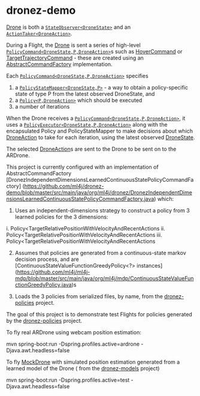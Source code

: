 # dronez-demo

[Drone](https://github.com/michaellavelle/dronez/blob/master/src/main/java/org/machinelearning4j/dronez/domain/Drone.java) is both a [``StateObserver<DroneState>``](https://github.com/ml4j/ml4j-mdp/blob/master/src/main/java/org/ml4j/mdp/StateObserver.java) and an [``ActionTaker<DroneAction>``](https://github.com/ml4j/ml4j-mdp/blob/master/src/main/java/org/ml4j/mdp/ActionTaker.java).

During a Flight, the [Drone](https://github.com/michaellavelle/dronez/blob/master/src/main/java/org/machinelearning4j/dronez/domain/Drone.java) is sent a series of high-level [``PolicyCommand<DroneState,P,DroneAction>``](https://github.com/michaellavelle/dronez/blob/master/src/main/java/org/machinelearning4j/dronez/commands/PolicyCommand.java)s such as [HoverCommand](https://github.com/michaellavelle/dronez/blob/master/src/main/java/org/machinelearning4j/dronez/commands/HoverCommand.java) or [TargetTrajectoryCommand](https://github.com/michaellavelle/dronez/blob/master/src/main/java/org/machinelearning4j/dronez/commands/TargetTrajectoryCommand.java) - these are created using an [AbstractCommandFactory](https://github.com/michaellavelle/dronez/blob/master/src/main/java/org/machinelearning4j/dronez/commands/AbstractCommandFactory.java) implementation.

Each [``PolicyCommand<DroneState,P,DroneAction>``](https://github.com/michaellavelle/dronez/blob/master/src/main/java/org/machinelearning4j/dronez/commands/PolicyCommand.java) specifies 

1. a [``PolicyStateMapper<DroneState,P>``](https://github.com/ml4j/ml4j-mdp/blob/master/src/main/java/org/ml4j/mdp/PolicyStateMapper.java) - a way to obtain a policy-specific state of type P from the latest observed DroneState, and 
2. a [``Policy<P,DroneAction>``](https://github.com/ml4j/ml4j-mdp/blob/master/src/main/java/org/ml4j/mdp/Policy.java) which should be executed
3. a number of iterations

When the Drone receives a [``PolicyCommand<DroneState,P,DroneAction>``](https://github.com/michaellavelle/dronez/blob/master/src/main/java/org/machinelearning4j/dronez/commands/PolicyCommand.java), it uses a [``PolicyExecutor<DroneState,P,DroneAction>``](https://github.com/ml4j/ml4j-mdp/blob/master/src/main/java/org/ml4j/mdp/PolicyExecutor.java) along with the encapsulated Policy and PolicyStateMapper to make decisions about which [DroneAction](https://github.com/ml4j/dronez-core/blob/master/src/main/java/org/ml4j/dronez/DroneAction) to take for each iteration, using the latest observed [DroneState](https://github.com/ml4j/dronez-core/blob/master/src/main/java/org/ml4j/dronez/DroneState.java).

The selected [DroneAction](https://github.com/ml4j/dronez-core/blob/master/src/main/java/org/ml4j/dronez/DroneAction.java)s are sent to the Drone to be sent on to the ARDrone.

This project is currently configured with an implementation of AbstractCommandFactory [DronezIndependentDimensionsLearnedContinuousStatePolicyCommandFactory] (https://github.com/ml4j/dronez-demo/blob/master/src/main/java/org/ml4j/dronez/DronezIndependentDimensionsLearnedContinuousStatePolicyCommandFactory.java) which:

1. Uses an independent-dimensions strategy to construct a policy from 3 learned policies for the 3 dimensions:   

i.  Policy<TargetRelativePositionWithVelocityAndRecentActions<LeftRightAction>
ii.  Policy<TargetRelativePositionWithVelocityAndRecentActions<UpDown>
iii.  Policy<TargetRelativePositionWithVelocityAndRecentActions<ForwardBackAction>

2. Assumes that policies are generated from a continuous-state markov decision process, and are [ContinuousStateValueFunctionGreedyPolicy<?> instances]  (https://github.com/ml4j/ml4j-mdp/blob/master/src/main/java/org/ml4j/mdp/ContinuousStateValueFunctionGreedyPolicy.java)s

3. Loads the 3 policies from serialized files, by name, from the [dronez-policies](https://github.com/ml4j/dronez-policies) project.

The goal of this project is to demonstrate test Flights for policies generated by the [dronez-policies](https://github.com/ml4j/dronez-policies) project.

To fly real ARDrone using webcam position estimation:

mvn spring-boot:run -Dspring.profiles.active=ardrone -Djava.awt.headless=false

To fly [MockDrone](https://github.com/michaellavelle/dronez/blob/master/src/main/java/org/machinelearning4j/dronez/mock/MockDrone.java) with simulated position estimation generated from a learned model of the Drone ( from the [dronez-models](https://github.com/ml4j/dronez-models) project)

mvn spring-boot:run -Dspring.profiles.active=test -Djava.awt.headless=false
